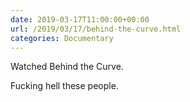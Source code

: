 ```yaml
---
date: 2019-03-17T11:00:00+00:00
url: /2019/03/17/behind-the-curve.html
categories: Documentary
---
```

Watched Behind the Curve.

Fucking hell these people.


